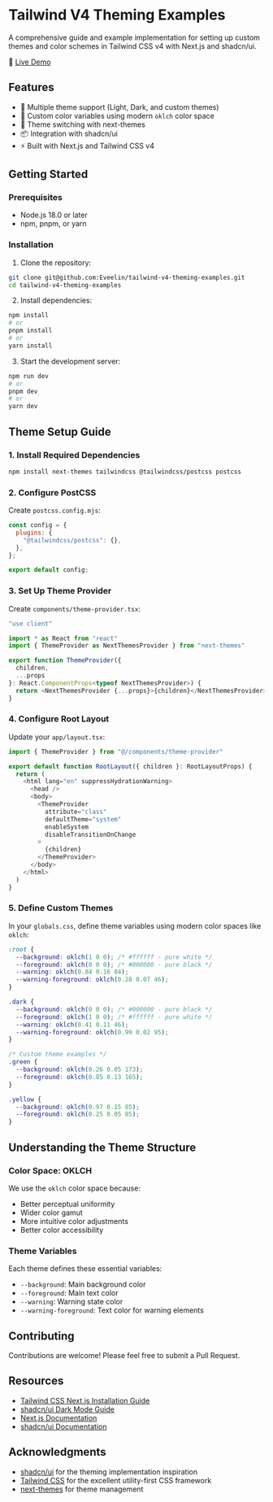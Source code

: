 # Tailwind V4 Theming Examples

A comprehensive guide and example implementation for setting up custom themes and color schemes in Tailwind CSS v4 with Next.js and shadcn/ui.

🔗 [Live Demo](https://tailwind-v4-theming-examples.vercel.app/)

## Features

- 🎨 Multiple theme support (Light, Dark, and custom themes)
- 🎯 Custom color variables using modern `oklch` color space
- 🔄 Theme switching with next-themes
- 📦 Integration with shadcn/ui
- ⚡ Built with Next.js and Tailwind CSS v4

## Getting Started

### Prerequisites

- Node.js 18.0 or later
- npm, pnpm, or yarn

### Installation

1. Clone the repository:

```bash
git clone git@github.com:Eveelin/tailwind-v4-theming-examples.git
cd tailwind-v4-theming-examples
```

2. Install dependencies:

```bash
npm install
# or
pnpm install
# or
yarn install
```

3. Start the development server:

```bash
npm run dev
# or
pnpm dev
# or
yarn dev
```

## Theme Setup Guide

### 1. Install Required Dependencies

```bash
npm install next-themes tailwindcss @tailwindcss/postcss postcss
```

### 2. Configure PostCSS

Create `postcss.config.mjs`:

```javascript
const config = {
  plugins: {
    "@tailwindcss/postcss": {},
  },
};

export default config;
```

### 3. Set Up Theme Provider

Create `components/theme-provider.tsx`:

```typescript
"use client"

import * as React from "react"
import { ThemeProvider as NextThemesProvider } from "next-themes"

export function ThemeProvider({
  children,
  ...props
}: React.ComponentProps<typeof NextThemesProvider>) {
  return <NextThemesProvider {...props}>{children}</NextThemesProvider>
}
```

### 4. Configure Root Layout

Update your `app/layout.tsx`:

```typescript
import { ThemeProvider } from "@/components/theme-provider"

export default function RootLayout({ children }: RootLayoutProps) {
  return (
    <html lang="en" suppressHydrationWarning>
      <head />
      <body>
        <ThemeProvider
          attribute="class"
          defaultTheme="system"
          enableSystem
          disableTransitionOnChange
        >
          {children}
        </ThemeProvider>
      </body>
    </html>
  )
}
```

### 5. Define Custom Themes

In your `globals.css`, define theme variables using modern color spaces like `oklch`:

```css
:root {
  --background: oklch(1 0 0); /* #ffffff - pure white */
  --foreground: oklch(0 0 0); /* #000000 - pure black */
  --warning: oklch(0.84 0.16 84);
  --warning-foreground: oklch(0.28 0.07 46);
}

.dark {
  --background: oklch(0 0 0); /* #000000 - pure black */
  --foreground: oklch(1 0 0); /* #ffffff - pure white */
  --warning: oklch(0.41 0.11 46);
  --warning-foreground: oklch(0.99 0.02 95);
}

/* Custom theme examples */
.green {
  --background: oklch(0.26 0.05 173);
  --foreground: oklch(0.85 0.13 165);
}

.yellow {
  --background: oklch(0.97 0.15 85);
  --foreground: oklch(0.25 0.05 85);
}
```

## Understanding the Theme Structure

### Color Space: OKLCH

We use the `oklch` color space because:

- Better perceptual uniformity
- Wider color gamut
- More intuitive color adjustments
- Better color accessibility

### Theme Variables

Each theme defines these essential variables:

- `--background`: Main background color
- `--foreground`: Main text color
- `--warning`: Warning state color
- `--warning-foreground`: Text color for warning elements

## Contributing

Contributions are welcome! Please feel free to submit a Pull Request.

## Resources

- [Tailwind CSS Next.js Installation Guide](https://tailwindcss.com/docs/installation/framework-guides/nextjs)
- [shadcn/ui Dark Mode Guide](https://ui.shadcn.com/docs/dark-mode/next)
- [Next.js Documentation](https://nextjs.org/docs)
- [shadcn/ui Documentation](https://ui.shadcn.com/)

## Acknowledgments

- [shadcn/ui](https://ui.shadcn.com/) for the theming implementation inspiration
- [Tailwind CSS](https://tailwindcss.com/) for the excellent utility-first CSS framework
- [next-themes](https://github.com/pacocoursey/next-themes) for theme management
